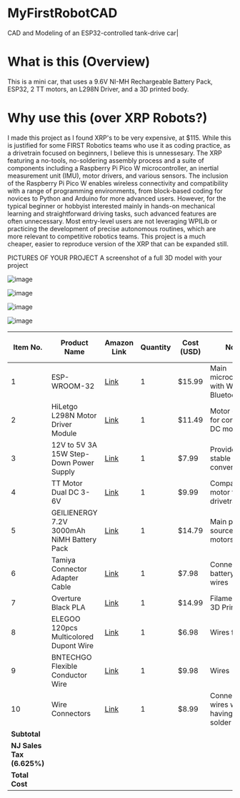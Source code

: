 # MyFirstRobotCAD
CAD and Modeling of an ESP32-controlled tank-drive car|


# What is this (Overview)
This is a mini car, that uses a 9.6V NI-MH Rechargeable Battery Pack, ESP32, 2 TT motors, an L298N Driver, and a 3D printed body.

# Why use this (over XRP Robots?)
I made this project as I found XRP's to be very expensive, at $115. While this is justified for some FIRST Robotics teams who use it as coding practice, as a drivetrain focused on beginners, I believe this is unnessesary. The XRP featuring a no-tools, no-soldering assembly process and a suite of components including a Raspberry Pi Pico W microcontroller, an inertial measurement unit (IMU), motor drivers, and various sensors. The inclusion of the Raspberry Pi Pico W enables wireless connectivity and compatibility with a range of programming environments, from block-based coding for novices to Python and Arduino for more advanced users. However, for the typical beginner or hobbyist interested mainly in hands-on mechanical learning and straightforward driving tasks, such advanced features are often unnecessary. Most entry-level users are not leveraging WPILib or practicing the development of precise autonomous routines, which are more relevant to competitive robotics teams. This project is a much cheaper, easier to reproduce version of the XRP that can be expanded still. 

PICTURES OF YOUR PROJECT
A screenshot of a full 3D model with your project

![image](https://github.com/user-attachments/assets/41af2c4d-699c-45e3-96d1-9f4c5c686e0b)

![image](https://github.com/user-attachments/assets/aa305342-2f10-477d-9306-df2d5c478280)

![image](https://github.com/user-attachments/assets/bf1c2364-c507-4d98-8b47-73e71e29eb29)

![image](https://github.com/user-attachments/assets/da571593-6288-41f7-84ef-ae7510ff9017)


| Item No. | Product Name | Amazon Link | Quantity | Cost (USD) | Notes | Running Total (USD) |
|----------|-------------|-------------|----------|------------|-------|---------------------|
| 1 | ESP-WROOM-32 | [Link](https://www.amazon.com/gp/product/B08D5ZD528/?th=1) | 1 | $15.99 | Main microcontroller with WiFi + Bluetooth | $15.99 |
| 2 | HiLetgo L298N Motor Driver Module | [Link](https://www.amazon.com/gp/product/B07BK1QL5T/) | 1 | $11.49 | Motor driver for controlling DC motors | $27.48 |
| 3 | 12V to 5V 3A 15W Step-Down Power Supply | [Link](https://www.amazon.com/gp/product/B01MS1Q2QG/) | 1 | $7.99 | Provides stable power conversion | $35.47 |
| 4 | TT Motor Dual DC 3-6V | [Link](https://www.amazon.com/gp/product/B09N6NXP4H/) | 1 | $9.99 | Compact motor for drivetrain | $45.46 |
| 5 | GEILIENERGY 7.2V 3000mAh NiMH Battery Pack | [Link](https://www.amazon.com/dp/B0C5WXWWH3/) | 1 | $14.79 | Main power source for motors | $60.25 |
| 6 | Tamiya Connector Adapter Cable | [Link](https://www.amazon.com/dp/B07MSCD9KQ/) | 1 | $7.98 | Connects battery to wires | $68.23 |
| 7 | Overture Black PLA | [Link](https://www.amazon.com/OVERTURE-Filament-Consumables-Dimensional-Accuracy/dp/B07PGY2JP1/) | 1 | $14.99 | Filament for 3D Printer | $83.22 |
| 8 | ELEGOO 120pcs Multicolored Dupont Wire | [Link](https://www.amazon.com/Elegoo-EL-CP-004-Multicolored-Breadboard-arduino/dp/B01EV70C78/) | 1 | $6.98 | Wires for robot | $90.20 |
| 9 | BNTECHGO Flexible Conductor Wire | [Link](https://www.amazon.com/BNTECHGO-Flexible-Conductor-Resistant-Extension/dp/B077XBWX8V/) | 1 | $9.98 | Wires | $100.18 |
| 10 | Wire Connectors | [Link](https://www.amazon.com/dp/B096DC1J3X?ref_=ppx_hzsearch_conn_dt_b_fed_asin_title_1&th=1) | 1 | $8.99 | Connect the wires without having to solder | $109.17 |
| **Subtotal** |  |  |  |  |  | **$109.17** |
| **NJ Sales Tax (6.625%)** |  |  |  |  |  | **$7.23** |
| **Total Cost** |  |  |  |  |  | **$116.40** |
